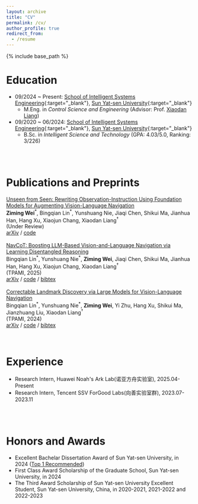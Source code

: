 ```yaml
---
layout: archive
title: "CV"
permalink: /cv/
author_profile: true
redirect_from:
  - /resume
---
```


{% include base_path %}
<br/>

# Education

- 09/2024 ~ Present: [School of Intelligent Systems Engineering](https://ise.sysu.edu.cn/ "APMA, Brown"){:target="_blank"}, [Sun Yat-sen University](https://www.sysu.edu.cn/ "Brown"){:target="_blank"}
  - M.Eng. in *Control Science and Engineering* (Advisor: Prof. [Xiaodan Liang](https://scholar.google.com/citations?user=voxznZAAAAAJ&hl))
- 09/2020 ~ 06/2024: [School of Intelligent Systems Engineering](https://ise.sysu.edu.cn/ "SCGY, USTC"){:target="_blank"}, [Sun Yat-sen University](https://www.sysu.edu.cn/ "USTC"){:target="_blank"}
  - B.Sc. in *Intelligent Science and Technology* (GPA: 4.03/5.0, Ranking: 3/226)

<br/>
<br/>

# Publications and Preprints

<div class="publication row clearfix">
    <div class="row-text">
        <a class="publication-title bold" href="https://arxiv.org/abs/2503.18065">Unseen from Seen: Rewriting Observation-Instruction Using Foundation Models for Augmenting Vision-Language Navigation</a><br/>
        <span class="bold"><b>Ziming Wei</b></span><sup title="Equal Contribution">*</sup>, Bingqian Lin<sup title="Equal Contribution">*</sup>, Yunshuang Nie, Jiaqi Chen, Shikui Ma, Jianhua Han, Hang Xu, Xiaojun Chang, Xiaodan Liang<sup title="Corresponding Author">&dagger;</sup><br/>
        <!-- <span class="italic">TNNLS</span>, 2025<br/> -->
        <span class="italic">(Under Review</span>)<br/>
        <a class="btn btn-red" href="https://arxiv.org/abs/2503.18065">arXiv</a> / <a class="btn" href="https://github.com/SaDil13/VLN-RAM">code</a>
         <!-- / <a class="btn btn-dark" href="google scholar website">bibtex</a> -->
    </div>
</div>
<br/>
<div class="publication row clearfix">
    <div class="row-text">
        <a class="publication-title bold" href="https://arxiv.org/abs/2403.07376">NavCoT: Boosting LLM-Based Vision-and-Language Navigation via Learning Disentangled Reasoning</a><br/>
        <span class="bold">Bingqian Lin</span><sup title="Equal Contribution">*</sup>, Yunshuang Nie<sup title="Equal Contribution">*</sup>, <b>Ziming Wei</b>, Jiaqi Chen, Shikui Ma, Jianhua Han, Hang Xu, Xiaojun Chang, Xiaodan Liang<sup title="Corresponding Author">&dagger;</sup><br/>
        <span class="italic">(TPAMI</span>, 2025)<br/>
        <a class="btn btn-red" href="https://arxiv.org/abs/2403.07376">arXiv</a> / <a class="btn" href="https://github.com/expectorlin/NavCoT">code</a> / <a class="btn btn-dark" href="https://scholar.googleusercontent.com/scholar.bib?q=info:4eMBD5Yhe-kJ:scholar.google.com/&output=citation&scisdr=ClFwuykLEMfL2NuBElg:AFWwaeYAAAAAZn-HCli5EWPUUsvz76wDLMbWjvw&scisig=AFWwaeYAAAAAZn-HClJR8L5hT8rfLMtHijkmTAw&scisf=4&ct=citation&cd=-1&hl=zh-CN">bibtex</a>
    </div>
</div>
<br/>
<div class="publication row clearfix">
    <div class="row-text">
        <a class="publication-title bold" href="https://arxiv.org/abs/2405.18721">Correctable Landmark Discovery via Large Models for Vision-Language Navigation</a><br/>
        <span class="bold">Bingqian Lin</span><sup title="Equal Contribution">*</sup>, Yunshuang Nie<sup title="Equal Contribution">*</sup>, <b>Ziming Wei</b>, Yi Zhu, Hang Xu, Shikui Ma, Jianzhuang Liu, Xiaodan Liang<sup title="Corresponding Author">&dagger;</sup><br/>
        <span class="italic">(TPAMI</span>, 2024)<br/>
        <a class="btn btn-red" href="https://arxiv.org/abs/2405.18721">arXiv</a> / <a class="btn" href="https://github.com/expectorlin/CONSOLE">code</a> / <a class="btn" href="https://scholar.googleusercontent.com/scholar.bib?q=info:aawz8As7-isJ:scholar.google.com/&output=citation&scisdr=ClFwuykLEMfL2NuDsYU:AFWwaeYAAAAAZn-FqYWKr6syabehBLI4bnvP60M&scisig=AFWwaeYAAAAAZn-FqdvwYHbg-gzrdzg3XjfXGqY&scisf=4&ct=citation&cd=-1&hl=zh-CN">bibtex</a> 
    </div>
</div>

<br/>
<br/>

# Experience

- Research Intern, Huawei Noah's Ark Lab(诺亚方舟实验室), 2025.04-Present
- Research Intern, Tencent SSV ForGood Labs(向善实验室群), 2023.07-2023.11

<br/>
<br/>

# Honors and Awards

- Excellent Bachelar Dissertation Award of Sun Yat-sen University, in 2024 ([Top 1 Recommended](https://ise.sysu.edu.cn/teach/teach02/1415767.htm))
- First Class Award Scholarship of the Graduate School, Sun Yat-sen University, in 2024
- The Third Award Scholarship of Sun Yat-sen University Excellent Student, Sun Yat-sen University, China, in 2020-2021, 2021-2022 and 2022-2023
